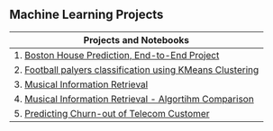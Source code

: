 ## Machine Learning Projects

| Projects and Notebooks |
| ---------------------- |
| 1. [Boston House Prediction, End-to-End Project]() |
| 2. [Football palyers classification using KMeans Clustering]() |
| 3. [Musical Information Retrieval]() |
| 4. [Musical Information Retrieval - Algortihm Comparison]() |
| 5. [Predicting Churn-out of Telecom Customer]() |
